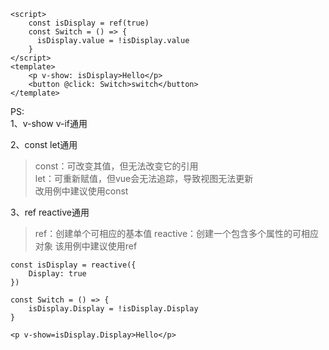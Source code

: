 ```
<script>
    const isDisplay = ref(true)
    const Switch = () => {
      isDisplay.value = !isDisplay.value
    }
</script>
<template>
    <p v-show: isDisplay>Hello</p>
    <button @click: Switch>switch</button>
</template>
```

PS:  
1、v-show v-if通用  

2、const let通用  
>const：可改变其值，但无法改变它的引用  
>let：可重新赋值，但vue会无法追踪，导致视图无法更新  
>改用例中建议使用const  

3、ref reactive通用
>ref：创建单个可相应的基本值
>reactive：创建一个包含多个属性的可相应对象
>该用例中建议使用ref

``` 使用reactive需要注意的地方  
const isDisplay = reactive({
    Display: true
})

const Switch = () => {
    isDisplay.Display = !isDisplay.Display
}

<p v-show=isDisplay.Display>Hello</p>
```